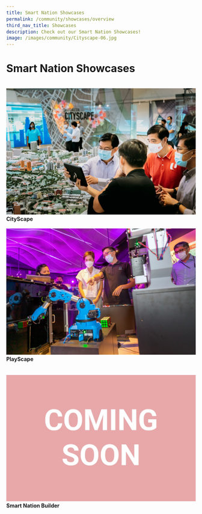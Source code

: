 ```yaml
---
title: Smart Nation Showcases
permalink: /community/showcases/overview
third_nav_title: Showcases
description: Check out our Smart Nation Showcases!
image: /images/community/Cityscape-06.jpg
---
```

# Smart Nation Showcases

<br>
<div class="row">  
  <div class="col"> 
    <a href="/community/showcases/cityscape"><img src="/images/community/Cityscape-01.jpeg" alt="CityScape"></a><br>
    <div class="header"><b>CityScape</b></div><br>
  </div>
  	<div class="col"> 
      <a href="/community/showcases/playscape">  <img src="/images/community/Playscape_Rubik.jpg" alt="PlayScape"></a><br>
      <div class="header"><b>PlayScape</b></div>  <br>
  </div>
 </div>
 
 <br>
 <div class="row">  
  <div class="col"> 
	    <a href="/community/showcases/builder"><img src="/images/community/coming-soon.jpg"></a><br>
     <div class="header"><b>Smart Nation Builder</b></div><br>
  </div>
  	<div class="col"><br>
  </div>
 </div>